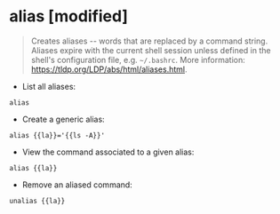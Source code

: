 # alias [modified]

> Creates aliases -- words that are replaced by a command string.
> Aliases expire with the current shell session unless defined in the shell's configuration file, e.g. `~/.bashrc`.
> More information: <https://tldp.org/LDP/abs/html/aliases.html>.

- List all aliases:

`alias`

- Create a generic alias:

`alias {{la}}='{{ls -A}}'`

- View the command associated to a given alias:

`alias {{la}}`

- Remove an aliased command:

`unalias {{la}}`
